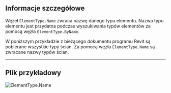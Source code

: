 ## Informacje szczegółowe
Węzeł `ElementType.Name` zwraca nazwę danego typu elementu. Nazwa typu elementu jest przydatna podczas wyszukiwania typów elementów za pomocą węzła `ElementType.ByName`.

W poniższym przykładzie z bieżącego dokumentu programu Revit są pobierane wszystkie typy ścian. Za pomocą węzła `ElementType.Name` są zwracane nazwy typów ścian.
___
## Plik przykładowy

![ElementType.Name](./Revit.Elements.ElementType.Name_img.jpg)
